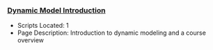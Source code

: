 ### [Dynamic Model Introduction](https://www.apmonitor.com/pdc/index.php/Main/DynamicModeling)
- Scripts Located: 1
- Page Description: Introduction to dynamic modeling and a course overview
